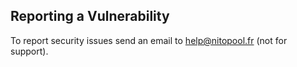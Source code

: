 ## Reporting a Vulnerability

To report security issues send an email to help@nitopool.fr (not for support).


